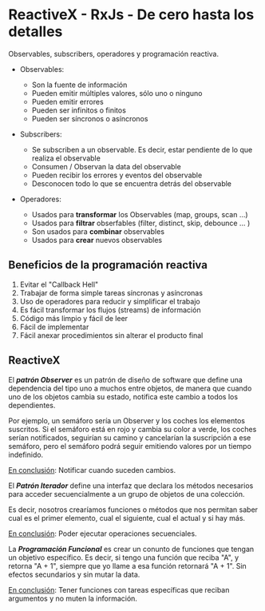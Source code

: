 # ReactiveX - RxJs - De cero hasta los detalles

Observables, subscribers, operadores y programación reactiva.

* Observables:
  * Son la fuente de información
  * Pueden emitir múltiples valores, sólo uno o ninguno
  * Pueden emitir errores
  * Pueden ser infinitos o finitos
  * Pueden ser síncronos o asíncronos

* Subscribers:
  * Se subscriben a un observable. Es decir, estar pendiente de lo que realiza el observable
  * Consumen / Observan la data del observable
  * Pueden recibir los errores y eventos del observable
  * Desconocen todo lo que se encuentra detrás del observable

* Operadores:
  * Usados para **transformar** los Observables (map, groups, scan ...)
  * Usados para **filtrar** obserfables (filter, distinct, skip, debounce ... )
  * Son usados para **combinar** observables
  * Usados para **crear** nuevos observables

## Beneficios de la programación reactiva

1. Evitar el "Callback Hell"
2. Trabajar de forma simple tareas síncronas y asíncronas
3. Uso de operadores para reducir y simplificar el trabajo
4. Es fácil transformar los flujos (streams) de información
5. Código más limpio y fácil de leer
6. Fácil de implementar
7. Fácil anexar procedimientos sin alterar el producto final

## ReactiveX
El ***patrón Observer*** es un patrón de diseño de software que define una dependencia del tipo uno a muchos entre objetos, de manera que cuando uno de los objetos cambia su estado, notifica este cambio a todos los dependientes.

Por ejemplo, un semáforo sería un Observer y los coches los elementos suscritos. Si el semáforo está en rojo y cambia su color a verde, los coches serían notificados, seguirían su camino y cancelarían la suscripción a ese semáforo, pero el semáforo podrá seguir emitiendo valores por un tiempo indefinido.

<u>En conclusión</u>: Notificar cuando suceden cambios.

El ***Patrón Iterador*** define una interfaz que declara los métodos necesarios para acceder secuencialmente a un grupo de objetos de una colección.

Es decir, nosotros crearíamos funciones o métodos que nos permitan saber cual es el primer elemento, cual el siguiente, cual el actual y si hay más.

<u>En conclusión</u>: Poder ejecutar operaciones secuenciales.

La ***Programación Funcional*** es crear un conunto de funciones que tengan un objetivo específico. Es decir, si tengo una función que reciba "A", y retorna "A + 1", siempre que yo llame a esa función retornará "A + 1". Sin efectos secundarios y sin mutar la data.

<u>En conclusión</u>: Tener funciones con tareas específicas que reciban argumentos y no muten la información.
